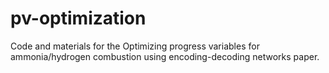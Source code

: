 # pv-optimization
Code and materials for the Optimizing progress variables for ammonia/hydrogen combustion using encoding-decoding networks paper.
